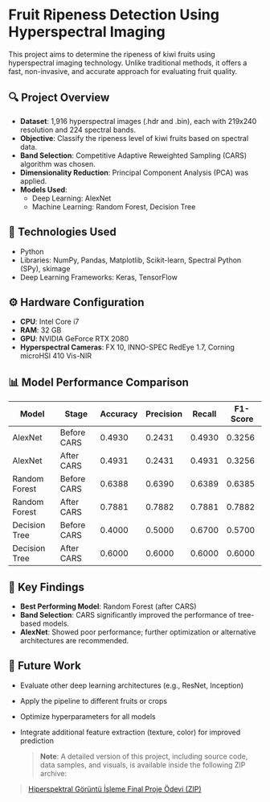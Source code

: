 # Fruit Ripeness Detection Using Hyperspectral Imaging

This project aims to determine the ripeness of kiwi fruits using hyperspectral imaging technology. Unlike traditional methods, it offers a fast, non-invasive, and accurate approach for evaluating fruit quality.

## 🔍 Project Overview

- **Dataset**: 1,916 hyperspectral images (.hdr and .bin), each with 219x240 resolution and 224 spectral bands.
- **Objective**: Classify the ripeness level of kiwi fruits based on spectral data.
- **Band Selection**: Competitive Adaptive Reweighted Sampling (CARS) algorithm was chosen.
- **Dimensionality Reduction**: Principal Component Analysis (PCA) was applied.
- **Models Used**: 
  - Deep Learning: AlexNet
  - Machine Learning: Random Forest, Decision Tree

## 🧪 Technologies Used

- Python
- Libraries: NumPy, Pandas, Matplotlib, Scikit-learn, Spectral Python (SPy), skimage
- Deep Learning Frameworks: Keras, TensorFlow

## ⚙️ Hardware Configuration

- **CPU**: Intel Core i7
- **RAM**: 32 GB
- **GPU**: NVIDIA GeForce RTX 2080
- **Hyperspectral Cameras**: FX 10, INNO-SPEC RedEye 1.7, Corning microHSI 410 Vis-NIR

## 📊 Model Performance Comparison

| Model         | Stage       | Accuracy | Precision | Recall | F1-Score |
|---------------|-------------|----------|-----------|--------|----------|
| AlexNet       | Before CARS | 0.4930   | 0.2431    | 0.4930 | 0.3256   |
| AlexNet       | After CARS  | 0.4931   | 0.2431    | 0.4931 | 0.3256   |
| Random Forest | Before CARS | 0.6388   | 0.6390    | 0.6389 | 0.6385   |
| Random Forest | After CARS  | 0.7881   | 0.7882    | 0.7881 | 0.7882   |
| Decision Tree | Before CARS | 0.4000   | 0.5000    | 0.6700 | 0.5700   |
| Decision Tree | After CARS  | 0.6000   | 0.6000    | 0.6000 | 0.6000   |

## 🔎 Key Findings

- **Best Performing Model**: Random Forest (after CARS)
- **Band Selection**: CARS significantly improved the performance of tree-based models.
- **AlexNet**: Showed poor performance; further optimization or alternative architectures are recommended.

## 🚀 Future Work

- Evaluate other deep learning architectures (e.g., ResNet, Inception)
- Apply the pipeline to different fruits or crops
- Optimize hyperparameters for all models
- Integrate additional feature extraction (texture, color) for improved prediction

  > **Note**: A detailed version of this project, including source code, data samples, and visuals, is available inside the following ZIP archive:  
> [Hiperspektral Görüntü İşleme Final Proje Ödevi (ZIP)](https://github.com/aysenurarslann/ImageProcessing/blob/main/Hiperspektral_G%C3%B6r%C3%BCnt%C3%BC_%C4%B0%C5%9Fleme_Final_Proje_odevi.zip)

